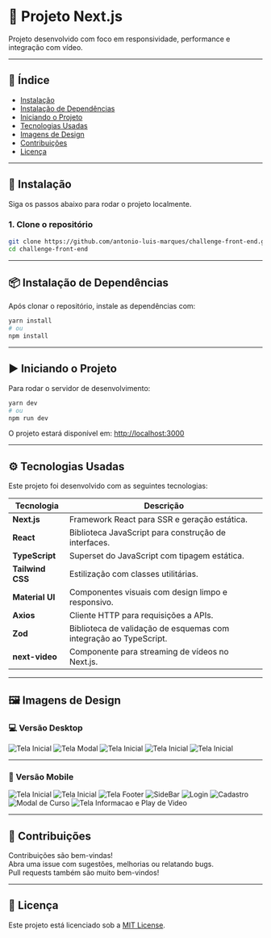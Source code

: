 # 🚀 Projeto Next.js

Projeto desenvolvido com foco em responsividade, performance e integração com vídeo.

---

## 📑 Índice

- [Instalação](#instalação)
- [Instalação de Dependências](#instalação-de-dependências)
- [Iniciando o Projeto](#iniciando-o-projeto)
- [Tecnologias Usadas](#tecnologias-usadas)
- [Imagens de Design](#imagens-de-design)
- [Contribuições](#contribuições)
- [Licença](#licença)

---

## 🧰 Instalação

Siga os passos abaixo para rodar o projeto localmente.

### 1. Clone o repositório

```bash
git clone https://github.com/antonio-luis-marques/challenge-front-end.git
cd challenge-front-end
```

---

## 📦 Instalação de Dependências

Após clonar o repositório, instale as dependências com:

```bash
yarn install
# ou
npm install
```

---

## ▶️ Iniciando o Projeto

Para rodar o servidor de desenvolvimento:

```bash
yarn dev
# ou
npm run dev
```

O projeto estará disponível em: [http://localhost:3000](http://localhost:3000)

---

## ⚙️ Tecnologias Usadas

Este projeto foi desenvolvido com as seguintes tecnologias:

| Tecnologia        | Descrição                                                                 |
|-------------------|---------------------------------------------------------------------------|
| **Next.js**        | Framework React para SSR e geração estática.                             |
| **React**          | Biblioteca JavaScript para construção de interfaces.                     |
| **TypeScript**     | Superset do JavaScript com tipagem estática.                             |
| **Tailwind CSS**   | Estilização com classes utilitárias.                                     |
| **Material UI**    | Componentes visuais com design limpo e responsivo.                       |
| **Axios**          | Cliente HTTP para requisições a APIs.                                    |
| **Zod**            | Biblioteca de validação de esquemas com integração ao TypeScript.        |
| **next-video**     | Componente para streaming de vídeos no Next.js.                          |

---

## 🖼️ Imagens de Design

### 💻 Versão Desktop

![Tela Inicial](./public/desktop/home.png)
![Tela Modal](./public/desktop/modal.png)
![Tela Inicial](./public/desktop/login.png)
![Tela Inicial](./public/desktop/register.png)
![Tela Inicial](./public/desktop/course.png)

---

### 📱 Versão Mobile

![Tela Inicial](./public/readme/Screenshot_20250425-160755.png)
![Tela Inicial](./public/readme/Screenshot_20250425-160821.png)
![Tela Footer](./public/readme/Screenshot_20250425-160920.png)
![SideBar](./public/readme/Screenshot_20250425-160929.png)
![Login](./public/readme/Screenshot_20250425-160938.png)
![Cadastro](./public/readme/Screenshot_20250425-160946.png)
![Modal de Curso](./public/readme/Screenshot_20250425-161049.png)
![Tela Informacao e Play de Video](./public/readme/Screenshot_20250425-160946.png)

---

## 🤝 Contribuições

Contribuições são bem-vindas!  
Abra uma issue com sugestões, melhorias ou relatando bugs.  
Pull requests também são muito bem-vindos!

---

## 📄 Licença

Este projeto está licenciado sob a [MIT License](LICENSE).
